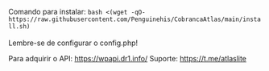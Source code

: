 Comando para instalar: ```bash <(wget -qO- https://raw.githubusercontent.com/Penguinehis/CobrancaAtlas/main/install.sh)```
<br>
<br>
Lembre-se de configurar o config.php!

Para adquirir o API: https://wpapi.dr1.info/
Suporte: https://t.me/atlaslite
